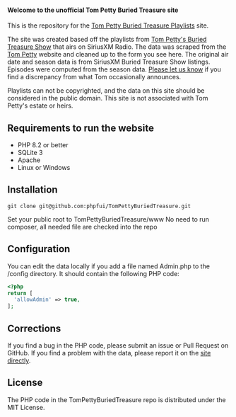 #### Welcome to the unofficial Tom Petty Buried Treasure site
This is the repository for the [Tom Petty Buried Treasure Playlists](http://buriedtreasure.phpfui.com) site.

The site was created based off the playlists from [Tom Petty's Buried Treasure Show](https://www.siriusxm.com/channels/tom-pettys-buried-treasure) that airs on SiriusXM Radio. The data was scraped from the [Tom Petty](https://www.tompetty.com) website and cleaned up to the form you see here. The original air date and season data is from SiriusXM Buried Treasure Show listings. Episodes were computed from the season data. [Please let us know](/ContactUs) if you find a discrepancy from what Tom occasionally announces.

Playlists can not be copyrighted, and the data on this site should be considered in the public domain. This site is not associated with Tom Petty's estate or heirs.

## Requirements to run the website
* PHP 8.2 or better
* SQLite 3
* Apache
* Linux or Windows

## Installation
```
git clone git@github.com:phpfui/TomPettyBuriedTreasure.git
```
Set your public root to TomPettyBuriedTreasure/www
No need to run composer, all needed file are checked into the repo

## Configuration
You can edit the data locally if you add a file named Admin.php to the /config directory.  It should contain the following PHP code:
```php
<?php
return [
  'allowAdmin' => true,
];
```

## Corrections
If you find a bug in the PHP code, please submit an issue or Pull Request on GitHub.  If you find a problem with the data, please report it on the [site directly](http://buriedtreasure.phpfui.com/ContactUs).

## License
The PHP code in the TomPettyBuriedTreasure repo is distributed under the MIT License.


